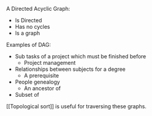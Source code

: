 A Directed Acyclic Graph:
- Is Directed
- Has no cycles
- Is a graph

Examples of DAG:
- Sub tasks of a project which must be finished before
	- Project management
- Relationships between subjects for a degree
	- A prerequisite
- People genealogy
	- An ancestor of
- Subset of

[[Topological sort]] is useful for traversing these graphs.